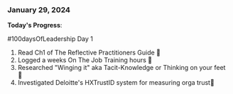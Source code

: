 ### January 29, 2024

**Today's Progress**:

#100daysOfLeadership Day 1

1. Read Ch1 of The Reflective Practitioners Guide 📖
2. Logged a weeks On The Job Training hours 📝
3. Researched "Winging it" aka Tacit-Knowledge or Thinking on your feet 🪽
4. Investigated Deloitte's HXTrustID system for measuring orga trust🤝
